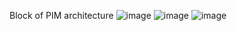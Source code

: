 Block of PIM architecture
![image](https://github.com/user-attachments/assets/f95a754e-d750-416a-a7aa-e865b010f369)
![image](https://github.com/user-attachments/assets/35605a97-dcb3-4b2a-a237-a8f9ddab4b95)
![image](https://github.com/user-attachments/assets/ebf2d3e3-6f28-41f6-b5c4-01e24ea814a8)

